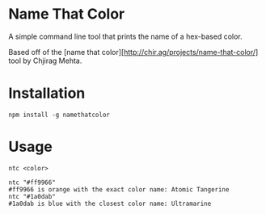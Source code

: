 # Name That Color #
A simple command line tool that prints the name of a hex-based color.

Based off of the [name that color][http://chir.ag/projects/name-that-color/] tool by Chjirag Mehta.

# Installation #
`npm install -g namethatcolor`

# Usage #
`ntc <color>`

````
ntc "#ff9966"
#ff9966 is orange with the exact color name: Atomic Tangerine
ntc "#1a0dab"
#1a0dab is blue with the closest color name: Ultramarine
````
